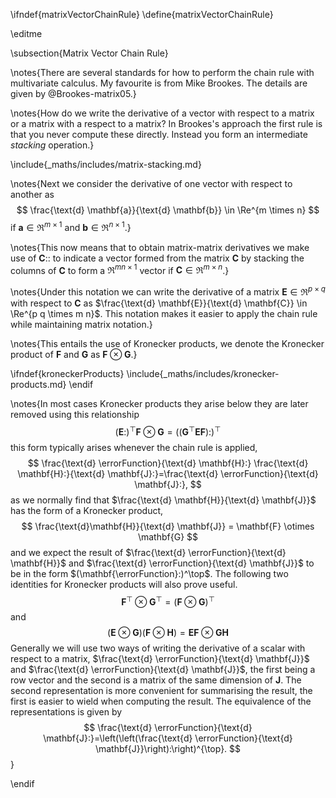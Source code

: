 \ifndef{matrixVectorChainRule}
\define{matrixVectorChainRule}

\editme

\subsection{Matrix Vector Chain Rule}

\notes{There are several standards for how to perform the chain rule
with multivariate calculus. My favourite is from Mike Brookes. The
details are given by @Brookes-matrix05.}

\notes{How do we write the derivative of a vector with respect to a
matrix or a matrix with a respect to a matrix? In Brookes's approach
the first rule is that you never compute these directly. Instead you
form an intermediate *stacking* operation.}

\include{_maths/includes/matrix-stacking.md}

\notes{Next we consider the derivative of one vector with respect to
another as 
$$ \frac{\text{d} \mathbf{a}}{\text{d} \mathbf{b}} \in
\Re^{m \times n} 
$$ 
if $\mathbf{a} \in \Re^{m \times 1}$ and $\mathbf{b} \in \Re^{n \times
1}$.}

\notes{This now means that to obtain matrix-matrix derivatives we make
use of $\mathbf{C}:$: to indicate a vector formed from the matrix
$\mathbf{C}$ by stacking the columns of $\mathbf{C}$ to form a $\Re^{m
n \times 1}$ vector if $\mathbf{C} \in \Re^{m \times n}$.}

\notes{Under this notation we can write the derivative of a matrix
$\mathbf{E} \in \Re^{p \times q}$ with respect to $\mathbf{C}$ as
$\frac{\text{d} \mathbf{E}}{\text{d} \mathbf{C}} \in \Re^{p q \times m
n}$. This notation makes it easier to apply the chain rule while
maintaining matrix notation.}

\notes{This entails the use of Kronecker products, we denote the
Kronecker product of $\mathbf{F}$ and $\mathbf{G}$ as $\mathbf{F}
\otimes \mathbf{G}$.}

\ifndef{kroneckerProducts}
\include{_maths/includes/kronecker-products.md}
\endif

\notes{In most cases Kronecker products they arise below they are
later removed using this relationship
$$
(\mathbf{E}:)^{\top} \mathbf{F} \otimes \mathbf{G}=\left(\left(\mathbf{G}^{\top} \mathbf{E F}\right):\right)^{\top}
$$
this form typically arises whenever the chain rule is applied,
$$ 
\frac{\text{d} \errorFunction}{\text{d} \mathbf{H}:} \frac{\text{d}
\mathbf{H}:}{\text{d} \mathbf{J}:}=\frac{\text{d}
\errorFunction}{\text{d} \mathbf{J}:}, 
$$
as we normally find that $\frac{\text{d} \mathbf{H}}{\text{d}
\mathbf{J}}$ has the form of a Kronecker product, 
$$
\frac{\text{d}\mathbf{H}}{\text{d} \mathbf{J}} = \mathbf{F} \otimes \mathbf{G}
$$ 
and we expect the result of $\frac{\text{d} \errorFunction}{\text{d}
\mathbf{H}}$ and $\frac{\text{d} \errorFunction}{\text{d} \mathbf{J}}$
to be in the form $(\mathbf{\errorFunction}:)^\top$. The
following two identities for Kronecker products will also prove
useful.
$$
\mathbf{F}^{\top} \otimes \mathbf{G}^{\top}=(\mathbf{F} \otimes \mathbf{G})^{\top}
$$
and
$$
(\mathbf{E} \otimes \mathbf{G})(\mathbf{F} \otimes
\mathbf{H})=\mathbf{E F} \otimes \mathbf{G H}
$$
Generally we will use two ways of writing the derivative of a scalar
with respect to a matrix, $\frac{\text{d} \errorFunction}{\text{d}
\mathbf{J}}$ and $\frac{\text{d} \errorFunction}{\text{d}
\mathbf{J}}$, the first being a row vector and the second is a matrix
of the same dimension of $\mathbf{J}$. The second representation is
more convenient for summarising the result, the first is easier to
wield when computing the result. The equivalence of the
representations is given by
$$ 
\frac{\text{d} \errorFunction}{\text{d}
\mathbf{J}:}=\left(\left(\frac{\text{d} \errorFunction}{\text{d}
\mathbf{J}}\right):\right)^{\top}.
$$}

\endif
